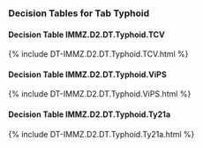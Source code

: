 ### Decision Tables for Tab  Typhoid
#### Decision Table IMMZ.D2.DT.Typhoid.TCV
{% include DT-IMMZ.D2.DT.Typhoid.TCV.html %}
#### Decision Table IMMZ.D2.DT.Typhoid.ViPS
{% include DT-IMMZ.D2.DT.Typhoid.ViPS.html %}
#### Decision Table IMMZ.D2.DT.Typhoid.Ty21a
{% include DT-IMMZ.D2.DT.Typhoid.Ty21a.html %}

